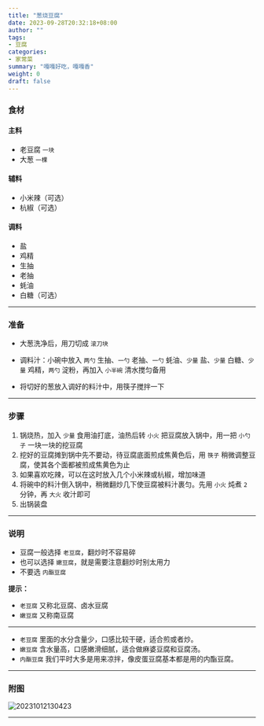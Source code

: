 ```yaml
---
title: "葱烧豆腐"
date: 2023-09-28T20:32:18+08:00
author: ""
tags:
- 豆腐
categories:
- 家常菜
summary: "嘎嘎好吃，嘎嘎香"
weight: 0
draft: false
---
```



### 食材

#### 主料

- 老豆腐 `一块`
- 大葱 `一棵`


#### 辅料

- 小米辣（可选）
- 杭椒（可选）

#### 调料

- 盐
- 鸡精
- 生抽
- 老抽
- 蚝油
- 白糖（可选）


----

### 准备

- 大葱洗净后，用刀切成 `滚刀块`

- 调料汁：小碗中放入 `两勺` 生抽、`一勺` 老抽、`一勺` 蚝油、`少量` 盐、`少量` 白糖、`少量` 鸡精，`两勺` 淀粉，再加入 `小半碗` 清水搅匀备用

- 将切好的葱放入调好的料汁中，用筷子搅拌一下

----

### 步骤

1. 锅烧热，加入 `少量` 食用油打底，油热后转 `小火` 把豆腐放入锅中，用一把 `小勺子` 一块一块的挖豆腐
2. 挖好的豆腐摊到锅中先不要动，待豆腐底面煎成焦黄色后，用 `筷子` 稍微调整豆腐，使其各个面都被煎成焦黄色为止
3. 如果喜欢吃辣，可以在这时放入几个小米辣或杭椒，增加味道
4. 将碗中的料汁倒入锅中，稍微翻炒几下使豆腐被料汁裹匀。先用 `小火` 炖煮 `2` 分钟，再 `大火` 收汁即可
5. 出锅装盘

----

### 说明

- 豆腐一般选择 `老豆腐`，翻炒时不容易碎
- 也可以选择 `嫩豆腐`，就是需要注意翻炒时别太用力
- 不要选 `内酯豆腐`

**提示：**

- `老豆腐` 又称北豆腐、卤水豆腐
- `嫩豆腐` 又称南豆腐

----

- `老豆腐` 里面的水分含量少，口感比较干硬，适合煎或者炒。
- `嫩豆腐` 含水量高，口感嫩滑细腻，适合做麻婆豆腐和豆腐汤。
- `内酯豆腐` 我们平时大多是用来凉拌，像皮蛋豆腐基本都是用的内酯豆腐。

----

### 附图


![20231012130423](https://cdn.jsdelivr.net/gh/leafney/blog-images@main/blog/20231012130423.jpg)

----
